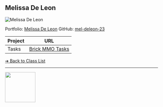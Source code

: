 <style>@import url("//readme.codeadam.ca/readme.css");</style>

## Melissa De Leon

![Melissa De Leon](../images/mel-delon-23.jpg)

Portfolio: [Melissa De Leon](https://www.melissa-deleon.ca/) 
GitHub: [mel-deleon-23](https://github.com/mel-deleon-23)

| Project | URL                                            |
| ------- | ---------------------------------------------- |
| Tasks   | [Brick MMO Tasks](https://tasks.brickmmo.com/) |

[&#10132; Back to Class List](/)

---

<a href="https://brickmmo.com">
<img src="https://brickmmo.com/images/brickmmo-logo-horizontal.jpg" width="100">
</a>
